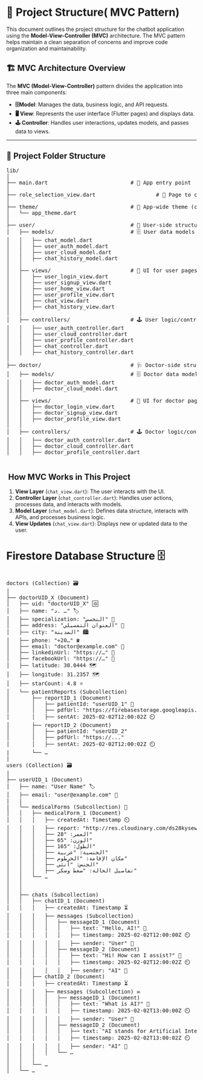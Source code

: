 # 📌 Project Structure( MVC Pattern)

This document outlines the project structure for the chatbot application using the **Model-View-Controller (MVC)** architecture. The MVC pattern helps maintain a clean separation of concerns and improve code organization and maintainability.

## 🏗️ MVC Architecture Overview

The **MVC (Model-View-Controller)** pattern divides the application into three main components:

- **🗄Model**: Manages the data, business logic, and API requests.
- **🖥 View**: Represents the user interface (Flutter pages) and displays data.
- **🕹 Controller**: Handles user interactions, updates models, and passes data to views.

---

## 📂 Project Folder Structure

<pre>
lib/
│
├── main.dart                          # 🚀 App entry point
│
├── role_selection_view.dart                   # 🔀 Page to choose between User or Doctor
│
├── theme/                             # 🎨 App-wide theme (colors, styles)
│   └── app_theme.dart
│
├── user/                              # 👤 User-side structure
│   ├── models/                        # 🗄 User data models
│   │   ├── chat_model.dart
│   │   ├── user_auth_model.dart
│   │   ├── user_cloud_model.dart
│   │   ├── chat_history_model.dart
│   │
│   ├── views/                         # 🎨 UI for user pages
│   │   ├── user_login_view.dart
│   │   ├── user_signup_view.dart
│   │   ├── user_home_view.dart
│   │   ├── user_profile_view.dart
│   │   ├── chat_view.dart
│   │   ├── chat_history_view.dart
│   │
│   ├── controllers/                   # 🕹 User logic/controllers
│   │   ├── user_auth_controller.dart
│   │   ├── user_cloud_controller.dart
│   │   ├── user_profile_controller.dart
│   │   ├── chat_controller.dart
│   │   ├── chat_history_controller.dart
│
├── doctor/                            # 🩺 Doctor-side structure
│   ├── models/                        # 🗄 Doctor data models
│   │   ├── doctor_auth_model.dart
│   │   ├── doctor_cloud_model.dart
│   │
│   ├── views/                         # 🎨 UI for doctor pages
│   │   ├── doctor_login_view.dart
│   │   ├── doctor_signup_view.dart
│   │   ├── doctor_profile_view.dart
│   │
│   ├── controllers/                   # 🕹 Doctor logic/controllers
│   │   ├── doctor_auth_controller.dart
│   │   ├── doctor_cloud_controller.dart
│   │   ├── doctor_profile_controller.dart

</pre>

##  How MVC Works in This Project

1. **View Layer** (`chat_view.dart`): The user interacts with the UI.
2. **Controller Layer** (`chat_controller.dart`): Handles user actions, processes data, and interacts with models.
3. **Model Layer** (`chat_model.dart`): Defines data structure, interacts with APIs, and processes business logic.
4. **View Updates** (`chat_view.dart`): Displays new or updated data to the user.

# Firestore Database Structure 🗄️

<pre>

doctors (Collection) 🗃️
│
├── doctorUID_X (Document)
│   ├── uid: "doctorUID_X" 🆔
│   ├── name: "د. …" 🏷️
│   ├── specialization: "التخصص" 🩻
│   ├── address: "العنوان التفصيلي" 📍
│   ├── city: "المدينة" 🏙️
│   ├── phone: "+20…" ☎️
│   ├── email: "doctor@example.com" 📧
│   ├── linkedinUrl: "https://…" 🔗
│   ├── facebookUrl: "https://…" 🔗
│   ├── latitude: 30.0444 🗺️
│   ├── longitude: 31.2357 🗺️
│   ├── starCount: 4.8 ⭐
│   └── patientReports (Subcollection)
│       ├── reportID_1 (Document)
│       │   ├── patientId: "userUID_1" 👤
│       │   ├── pdfUrl: "https://firebasestorage.googleapis.com/..." 📄
│       │   ├── sentAt: 2025-02-02T12:00:02Z ⏲️
│       ├── reportID_2 (Document)
│       │   ├── patientId: "userUID_2"
│       │   ├── pdfUrl: "https://..."
│       │   ├── sentAt: 2025-02-02T12:00:02Z ⏲️
|       └── …  
|
users (Collection) 🗃️
│
├── userUID_1 (Document)
│   ├── name: "User Name" 🏷️
│   ├── email: "user@example.com" 📧
|   |
|   └── medicalForms (Subcollection) 💊
│   │   ├── medicalForm_1 (Document)
│   │   │   ├── createdAt: Timestamp ⏲️
│   │   │   ├── report: "http://res.cloudinary.com/ds28kysew/image/upload/..." 📄
│   │   │   ├── العمر: "28"
│   │   │   ├── الوزن: "65"
│   │   │   ├── الطول: "165"
│   │   │   ├── الجنسية: "عربية"
│   │   │   ├── مكان الإقامة: "الخرطوم"
│   │   │   ├── الجنس: "أنثى"
│   │   │   ├── تفاصيل الحالة: "ضغط وسكر"
│   │   └── …
│   │
│   │
│   ├── chats (Subcollection)
│   │   ├── chatID_1 (Document)
│   │   │   ├── createdAt: Timestamp ⏳
│   │   │   ├── messages (Subcollection)
│   │   │   │   ├── messageID_1 (Document)
│   │   │   │   │   ├── text: "Hello, AI!" 💬
│   │   │   │   │   ├── timestamp: 2025-02-02T12:00:00Z ⏲️
│   │   │   │   │   ├── sender: "User" 👤
│   │   │   │   ├── messageID_2 (Document)
│   │   │   │   │   ├── text: "Hi! How can I assist?" 💬
│   │   │   │   │   ├── timestamp: 2025-02-02T12:00:02Z ⏲️
│   │   │   │   │   ├── sender: "AI" 🤖
│   │   ├── chatID_2 (Document)
│   │   │   ├── createdAt: Timestamp ⏳
│   │   │   ├── messages (Subcollection) ✉️
│   │   │   │   ├── messageID_1 (Document)
│   │   │   │   │   ├── text: "What is AI?" 💬
│   │   │   │   │   ├── timestamp: 2025-02-02T13:00:00Z ⏲️
│   │   │   │   │   ├── sender: "User" 👤
│   │   │   │   ├── messageID_2 (Document)
│   │   │   │   │   ├── text: "AI stands for Artificial Intelligence..." 💬
│   │   │   │   │   ├── timestamp: 2025-02-02T13:00:02Z ⏲️
│   │   │   │   │   ├── sender: "AI" 🤖
│   │   │   │   └── …  
│   │   │
│   │   └── …
│   └── …
</pre>